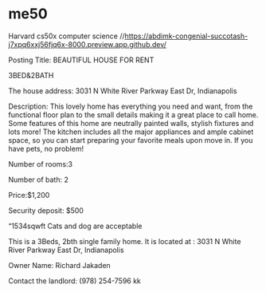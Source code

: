 # me50
Harvard cs50x computer science 
//https://abdimk-congenial-succotash-j7xpq6xxj56fjq6x-8000.preview.app.github.dev/


Posting Title: BEAUTIFUL HOUSE FOR RENT

3BED&2BATH

The house address:  3031 N White River Parkway East Dr, Indianapolis 

Description: This lovely home has everything you need and want, from the functional floor plan to the small details making it a great place to call home. Some features of this home are neutrally painted walls, stylish fixtures and lots more! The kitchen includes all the major appliances and ample cabinet space, so you can start preparing your favorite meals upon move in. If you have pets, no problem!

Number of rooms:3

Number of bath: 2

Price:$1,200

Security deposit: $500

“1534sqwft     Cats and dog  are acceptable 

This is a 3Beds, 2bth single family home. It is located  at :  3031 N White River Parkway East Dr, Indianapolis

 Owner Name: Richard Jakaden

Contact the landlord: (978) 254-7596 kk
